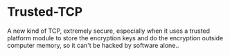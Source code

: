 # Trusted-TCP
A new kind of TCP,  extremely secure, especially when it uses a trusted platform module to store the encryption keys and do the encryption outside computer memory, so it can't be hacked by software alone..
